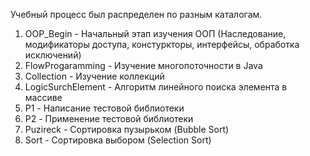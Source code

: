 Учебный процесс был распределен по разным каталогам.
1. OOP_Begin - Начальный этап изучения ООП (Наследование, модификаторы доступа, констуркторы, интерфейсы, обработка исключений)
2. FlowProgaramming - Изучение многопоточности в Java
3. Collection - Изучение коллекций
4. LogicSurchElement - Алгоритм линейного поиска элемента в массиве 
5. P1 - Написание тестовой библиотеки
6. P2 - Применение тестовой библиотеки
7. Puzireck - Сортировка пузырьком (Bubble Sort)
8. Sort -  Сортировка выбором (Selection Sort)
